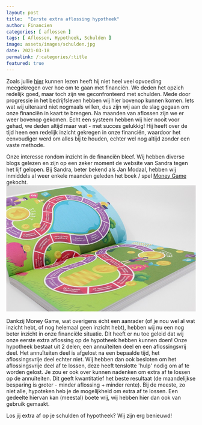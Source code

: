 ```yaml
---
layout: post
title:  "Eerste extra aflossing hypotheek"
author: Financien
categories: [ aflossen ]
tags: [ Aflossen, Hypotheek, Schulden ]
image: assets/images/schulden.jpg
date: 2021-03-18
permalink: /:categories/:title
featured: true
---
```


Zoals jullie [hier][hierlnk] kunnen lezen heeft hij niet heel veel opvoeding meegekregen over hoe om te gaan met financiën. We deden het opzich redelijk goed, maar toch zijn we geconfronteerd met schulden.
Mede door progressie in het bedrijfsleven hebben wij hier bovenop kunnen komen. Iets wat wij uiteraard niet nogmaals willen, dus zijn wij aan de slag gegaan om onze financiën in kaart te brengen.
Na maanden van aflossen zijn we er weer bovenop gekomen. Echt een systeem hebben wij hier nooit voor gehad, we deden altijd maar wat - met succes gelukkig!
Hij heeft over de tijd heen een redelijk inzicht gekregen in onze financiën, waardoor het eenvoudiger werd om alles bij te houden, echter wel nog altijd zonder een vaste methode.

Onze interesse rondom inzicht in de financiën bleef. Wij hebben diverse blogs gelezen en zijn op een zeker moment de website van Sandra tegen het lijf gelopen.
Bij Sandra, beter bekend als Jan Modaal, hebben wij inmiddels al weer enkele maanden geleden het boek / spel [Money Game][MoneyGameLnk] gekocht.
![Jan Modaal's Money Game](/assets/images/MoneyGame-TheGame.jpg)

Dankzij Money Game, wat overigens écht een aanrader (of je nou wel al wat inzicht hebt, of nog helemaal geen inzicht hebt), hebben wij nu een nog beter inzicht in onze financiële situatie.
Dit heeft er nu toe geleid dat wij onze eerste extra aflossing op de hypotheek hebben kunnen doen! Onze hypotheek bestaat uit 2 delen; een annuïteiten deel en een aflossingsvrij deel.
Het annuïteiten deel is afgelost na een bepaalde tijd, het aflossingsvrije deel echter niet. Wij hebben dan ook besloten om het aflossingsvrije deel af te lossen, deze heeft tenslotte 'hulp' nodig om af te worden gelost.
Je zou er ook over kunnen nadenken om extra af te lossen op de annuïteiten. Dit geeft kwantitatief het beste resultaat (de maandelijkse besparing is groter - minder aflossing + minder rente).
Bij de meeste, zo niet alle, hypoteken heb je de mogelijkheid om extra af te lossen. Een gedeelte hiervan kan (meestal) boete vrij, wij hebben hier dan ook van gebruik gemaakt.

Los jij extra af op je schulden of hypotheek? Wij zijn erg benieuwd!

[hierlnk]:/about
[MoneyGameLnk]:https://www.paypro.nl/producten/Ik_ben_Jan_Modaal/79165/86238
